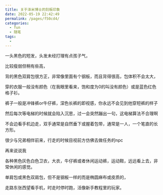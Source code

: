 ```yaml
---
title: 关于泽米博士的刻板印象
date: 2022-05-19 22:42:49
permalink: /pages/f50cd4/
categories:
  - fun
  - 随笔
tags:
  - 
---
```

一头黑色的短发，头发未经打理有点孩子气，

比较瘦弱但稍有些高，

背的黑色双肩包很方正，非常像里面有个钢板，而且背得很高，包体积不会太大，

穿的衣服一般没有颜色（在我眼里看来，饱和度为0的叫没有颜色）或是蓝色红色格子衫。

裤子一般是冲锋裤or牛仔裤，深色长裤的即视感，你永远不会见到他穿短裤的样子

然后每次等电梯的时候就会陷入沉思，过一会突然蹦出一句，这电梯算法不合理啊

不会边看手机边走，双手通常是自然垂下或握着包带，通常是一人，一个笔直的长方形。

很少与兄弟相伴前来，行走的时候目视前方仿佛去做任务的npc

再来说说我

各种黑色灰色白色卫衣，大衣，牛仔裤或者休闲运动裤，运动鞋，远远看上去，非常休闲的感觉。

单肩包或黑色双肩包，但不是钢板一样的而是椭圆麻布或皮质的，

走路东张西望看手机，时走时停时跑，活像新手教程里的玩家。